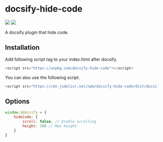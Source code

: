 # docsify-hide-code

![](https://img.shields.io/badge/github-jl15988-000000?logo=github&link=https://github.com/jl15988) ![](https://img.shields.io/badge/github-docsify--hide--code-000000?logo=github&link=https://github.com/jl15988/docsify-hide-code)

A docsify plugin that hide code.

## Installation
Add following script tag to your index.html after docsify.

```js
<script src="https://unpkg.com/docsify-hide-code"></script>
```

You can also use the following script.

```js
<script src="https://cdn.jsdelivr.net/npm/docsify-hide-code/dist/docsify-hide-code.min.js"></script>
```

## Options

```js
window.$docsify = {
    hideCode: {
        scroll: false, // Enable scrolling
        height: 300 // Max height
    }
}
```


